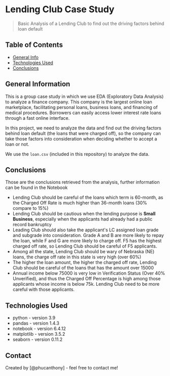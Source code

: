 # Lending Club Case Study
> Basic Analysis of a Lending Club to find out the driving factors behind loan default


## Table of Contents
* [General Info](#general-information)
* [Technologies Used](#technologies-used)
* [Conclusions](#conclusions)


## General Information
This is a group case study in which we use EDA (Exploratory Data Analysis) to analyze a finance company. This company is the largest online loan marketplace, facilitating personal loans, business loans, and financing of medical procedures. Borrowers can easily access lower interest rate loans through a fast online interface.

In this project, we need to analyze the data and find out the driving factors behind loan default (the loans that were charged off), so the company can take those factors into consideration when deciding whether to accept a loan or not.

We use the `loan.csv` (included in this repository) to analyze the data.

## Conclusions
Those are the conclusions retrieved from the analysis, further information can be found in the Notebook
- Lending Club should be careful of the loans which term is 60-month, as the Charged Off Rate is much higher than 36-month loans (30% compare to 15%)
- Lending Club should be cautious when the lending purpose is **Small Business**, especially when the applicants had already had a public record bankruptcy
- Leading Club should also take the applicant's LC assigned loan grade and subgrade into consideration. Grade A and B are more likely to repay the loan, while F and G are more likely to charge off. F5 has the highest charged off rate, so Lending Club should be careful of F5 applicants.
- Among all the state, Lending Club should be wary of Nebraska (NE) loans, the charge off rate in this state is very high (over 60%)
- The higher the loan amount, the higher the charged off rate, Lending Club should be careful of the loans that has the amount over 15000
- Annual income below 75000 is very low in Verification Status (Over 40% Unverified), and thus the Charged Off Percentage is high among those applicants whose income is below 75k. Lending Club need to be more careful with those applicants.


## Technologies Used
- python - version 3.9
- pandas - version 1.4.3
- notebook - version 6.4.12
- matplotlib - version 3.5.2
- seaborn - version 0.11.2

## Contact
Created by [@phucanthony] - feel free to contact me!

